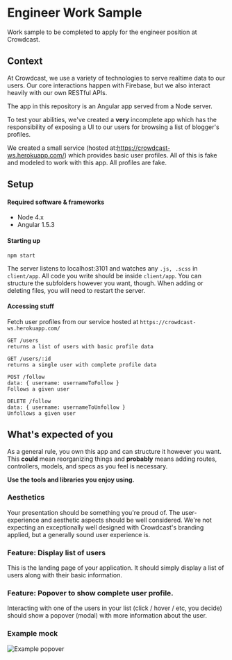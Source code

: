 # Engineer Work Sample

Work sample to be completed to apply for the engineer position at Crowdcast.

## Context

At Crowdcast, we use a variety of technologies to serve realtime data to our users. Our core interactions happen with Firebase, but we also interact heavily with our own RESTful APIs.

The app in this repository is an Angular app served from a Node server.

To test your abilities, we've created a **very** incomplete app which has the responsibility of exposing a UI to our users for browsing a list of blogger's profiles.

We created a small service (hosted at:https://crowdcast-ws.herokuapp.com/) which provides basic user profiles. All of this is fake and modeled to work with this app. All profiles are fake.

## Setup

#### Required software & frameworks

- Node 4.x
- Angular 1.5.3

#### Starting up
```
npm start
```
The server listens to localhost:3101 and watches any `.js, .scss` in `client/app`.
All code you write should be inside `client/app`. You can structure the subfolders however you want, though.
When adding or deleting files, you will need to restart the server.

#### Accessing stuff

Fetch user profiles from our service hosted at `https://crowdcast-ws.herokuapp.com/`

```
GET /users
returns a list of users with basic profile data
```

```
GET /users/:id
returns a single user with complete profile data
```

```
POST /follow
data: { username: usernameToFollow }
Follows a given user
```

```
DELETE /follow
data: { username: usernameToUnfollow }
Unfollows a given user
```


## What's expected of you

As a general rule, you own this app and can structure it however you want. This **could** mean reorganizing things and **probably** means adding routes, controllers, models, and specs as you feel is necessary.

**Use the tools and libraries you enjoy using.**

### Aesthetics

Your presentation should be something you're proud of. The user-experience and aesthetic aspects should be well considered. We're not expecting an exceptionally well designed with Crowdcast's branding applied, but a generally sound user experience is.

### Feature: Display list of users

This is the landing page of your application. It should simply display a list of users along with their basic information.


### Feature: Popover to show complete user profile.

Interacting with one of the users in your list (click / hover / etc, you decide) should show a popover (modal) with more information about the user.

### Example mock

![Example popover](https://trello-attachments.s3.amazonaws.com/579182e882266b53598c9b68/998x578/a3dcd6d6d76598e1c3287c7521f55224/Balsamiq_Mockups_For_Desktop_-__Users_dylanjhaveri_Dropbox_Crowdcast_app-ws_bmml.png)
